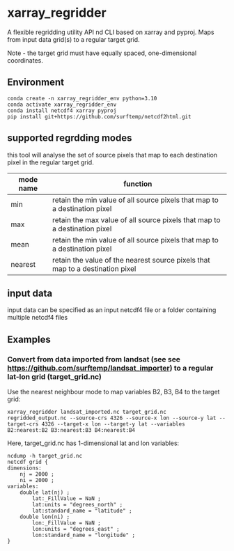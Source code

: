 # xarray_regridder

A flexible regridding utility API nd CLI based on xarray and pyproj.  Maps from input data grid(s) to a regular target grid.  

Note - the target grid must have equally spaced, one-dimensional coordinates.

## Environment

```
conda create -n xarray_regridder_env python=3.10
conda activate xarray_regridder_env
conda install netcdf4 xarray pyproj
pip install git+https://github.com/surftemp/netcdf2html.git
```

## supported regrdding modes

this tool will analyse the set of source pixels that map to each destination pixel in the regular target grid.

| mode name | function                                                                      |
|-----------|-------------------------------------------------------------------------------|
 | min       | retain the min value of all source pixels that map to a destination pixel     |
| max       | retain the max value of all source pixels that map to a destination pixel     |
| mean      | retain the min value of all source pixels that map to a destination pixel     |
| nearest   | retain the value of the nearest source pixels that map to a destination pixel |

## input data

input data can be specified as an input netcdf4 file or a folder containing multiple netcdf4 files

## Examples

### Convert from data imported from landsat (see see https://github.com/surftemp/landsat_importer) to a regular lat-lon grid (target_grid.nc)

Use the nearest neighbour mode to map variables B2, B3, B4 to the target grid:

```
xarray_regridder landsat_imported.nc target_grid.nc regridded_output.nc --source-crs 4326 --source-x lon --source-y lat --target-crs 4326 --target-x lon --target-y lat --variables B2:nearest:B2 B3:nearest:B3 B4:nearest:B4
```

Here, target_grid.nc has 1-dimensional lat and lon variables:

```
ncdump -h target_grid.nc 
netcdf grid {
dimensions:
	nj = 2000 ;
	ni = 2000 ;
variables:
	double lat(nj) ;
		lat:_FillValue = NaN ;
		lat:units = "degrees_north" ;
		lat:standard_name = "latitude" ;
	double lon(ni) ;
		lon:_FillValue = NaN ;
		lon:units = "degrees_east" ;
		lon:standard_name = "longitude" ;
}
```